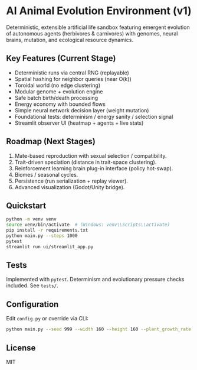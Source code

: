 # AI Animal Evolution Environment (v1)

Deterministic, extensible artificial life sandbox featuring emergent evolution of autonomous agents (herbivores & carnivores) with genomes, neural brains, mutation, and ecological resource dynamics.

## Key Features (Current Stage)
- Deterministic runs via central RNG (replayable)
- Spatial hashing for neighbor queries (near O(k))
- Toroidal world (no edge clustering)
- Modular genome + evolution engine
- Safe batch birth/death processing
- Energy economy with bounded flows
- Simple neural network decision layer (weight mutation)
- Foundational tests: determinism / energy sanity / selection signal
- Streamlit observer UI (heatmap + agents + live stats)

## Roadmap (Next Stages)
1. Mate-based reproduction with sexual selection / compatibility.
2. Trait-driven speciation (distance in trait-space clustering).
3. Reinforcement learning brain plug-in interface (policy hot-swap).
4. Biomes / seasonal cycles.
5. Persistence (run serialization + replay viewer).
6. Advanced visualization (Godot/Unity bridge).

## Quickstart

```bash
python -m venv venv
source venv/bin/activate  # (Windows: venv\\Scripts\\activate)
pip install -r requirements.txt
python main.py --steps 1000
pytest
streamlit run ui/streamlit_app.py
```

## Tests

Implemented with `pytest`. Determinism and evolutionary pressure checks included. See `tests/`.

## Configuration

Edit `config.py` or override via CLI:
```bash
python main.py --seed 999 --width 160 --height 160 --plant_growth_rate 0.08
```

## License
MIT
